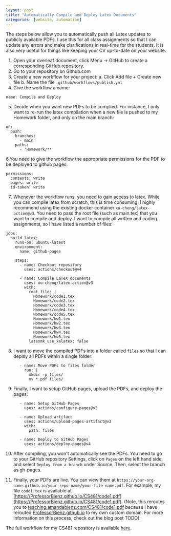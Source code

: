 ```yaml
---
layout: post
title: "Automatically Compile and Deploy Latex Documents"
categories: [website, automation]
---
```


The steps below allow you to automatically push all Latex updates to publicly available PDFs.  I use this for all class assignments so that I can update any errors and make clarifications in real-time for the students.  It is also very useful for things like keeping your CV up-to-date on your website.

1. Open your overleaf document, click Menu -> GitHub to create a corresponding GitHub repository.
2. Go to your repository on Github.com
3. Create a new workflow for your project:
    a. Click Add file + Create new file
    b. Name the file `.github/workflows/publish.yml`
4. Give the workflow a name:

```
name: Compile and Deploy
```

5. Decide when you want new PDFs to be complied.  For instance, I only want to re-run the latex compilation when a new file is pushed to my Homework folder, and only on the main branch:


```
on:
  push:
    branches: 
      - main
    paths:
      - 'Homework/**'
```


6.You need to give the workflow the appropriate permissions for the PDF to be deployed to github pages:


```
permissions:
  contents: write
  pages: write
  id-token: write
```


7. Whenever the workflow runs, you need to gain access to latex.  While you can compile latex from scratch, this is time consuming.  I highly recommend using the existing docker container `xu-cheng/latex-action@v3`.  You need to pass the root file (such as main.tex) that you want to compile and deploy.  I want to compile all written and coding assignments, so I have listed a number of files:


```
jobs:
  build_latex:
    runs-on: ubuntu-latest
    environment:
      name: github-pages

    steps:
      - name: Checkout repository
        uses: actions/checkout@v4

      - name: Compile LaTeX documents
        uses: xu-cheng/latex-action@v3
        with:
          root_file: |
            Homework/code1.tex
            Homework/code2.tex
            Homework/code3.tex
            Homework/code4.tex
            Homework/code5.tex
            Homework/hw1.tex
            Homework/hw2.tex
            Homework/hw3.tex
            Homework/hw4.tex
            Homework/hw5.tex
          latexmk_use_xelatex: false
```


8. I want to move the compiled PDFs into a folder called `files` so that I can deploy all PDFs within a single folder:


```
      - name: Move PDFs to files folder
        run: |
          mkdir -p files/
          mv *.pdf files/
```

9. Finally, I want to setup GitHub pages, upload the PDFs, and deploy the pages:


```
      - name: Setup GitHub Pages
        uses: actions/configure-pages@v5

      - name: Upload artifact
        uses: actions/upload-pages-artifact@v3
        with:
          path: files

      - name: Deploy to GitHub Pages
        uses: actions/deploy-pages@v4
```


10. After compiling, you won't automatically see the PDFs.  You need to go to your GitHub repository Settings, click on `Pages` on the left hand side, and select `Deploy from a branch` under Source.  Then, select the branch as gh-pages.

11. Finally, your PDFs are live.  You can view them at `https://your-org-name.github.io/your-repo-name/your-file-name.pdf`.  For example, my file `code1.tex` is available at [https://ProfessorBienz.github.io/CS481/code1.pdf](https://ProfessorBienz.github.io/CS481/code1.pdf).  (Note, this reroutes you to [teaching.amandabienz.com/CS481/code1.pdf](teaching.amandabienz.com/CS481/code1.pdf) because I have rerouted [ProfessorBienz.github.io](ProfessorBienz.github.io) to my own custom domain.  For more information on this process, check out the blog post TODO).

The full workflow for my CS481 repository is available [here](https://github.com/bienz2/blog/blob/main/assets/publish.yml).
